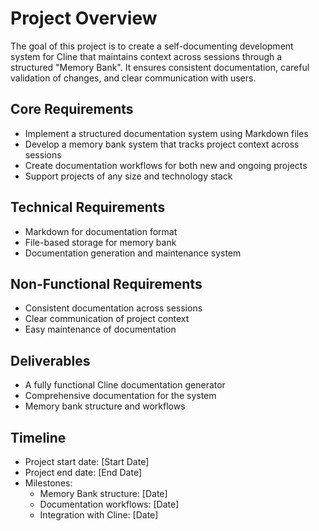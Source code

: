 **Project Overview**
================

The goal of this project is to create a self-documenting development system for Cline that maintains context across sessions through a structured "Memory Bank". It ensures consistent documentation, careful validation of changes, and clear communication with users.

**Core Requirements**
-------------------

* Implement a structured documentation system using Markdown files
* Develop a memory bank system that tracks project context across sessions
* Create documentation workflows for both new and ongoing projects
* Support projects of any size and technology stack

**Technical Requirements**
-------------------------

* Markdown for documentation format
* File-based storage for memory bank
* Documentation generation and maintenance system

**Non-Functional Requirements**
---------------------------

* Consistent documentation across sessions
* Clear communication of project context
* Easy maintenance of documentation

**Deliverables**
--------------

* A fully functional Cline documentation generator
* Comprehensive documentation for the system
* Memory bank structure and workflows

**Timeline**
----------

* Project start date: [Start Date]
* Project end date: [End Date]
* Milestones:
    * Memory Bank structure: [Date]
    * Documentation workflows: [Date]
    * Integration with Cline: [Date]
